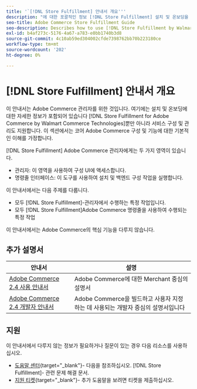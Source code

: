 ```yaml
---
title: '`[!DNL Store Fulfillment] 안내서 개요'''
description: "에 대한 포괄적인 정보 [!DNL Store Fulfillment] 설치 및 온보딩을 포함하여 Adobe Commerce 관리자를 위한 것입니다."
seo-title: Adobe Commerce Store Fulfillment Guide
seo-description: Describes how to use [!DNL Store Fulfillment by Walmart Commerce Technologies] services with Adobe Commerce.
exl-id: b4af273c-5176-4a67-a783-e0bb1740b3d8
source-git-commit: 4c10ab59ed304002cfde7398762bb70b223180ce
workflow-type: tm+mt
source-wordcount: '202'
ht-degree: 0%

---
```


# [!DNL Store Fulfillment] 안내서 개요

이 안내서는 Adobe Commerce 관리자를 위한 것입니다. 여기에는 설치 및 온보딩에 대한 자세한 정보가 포함되어 있습니다 [!DNL Store Fulfillment for Adobe Commerce by Walmart Commerce Technologies]뿐만 아니라 서비스 구성 및 관리도 지원합니다. 이 섹션에서는 코어 Adobe Commerce 구성 및 기능에 대한 기본적인 이해를 가정합니다.

[!DNL Store Fulfillment] Adobe Commerce 관리자에게는 두 가지 영역이 있습니다.

* 관리자: 이 영역을 사용하여 구성 UI에 액세스합니다.
* 명령줄 인터페이스: 이 도구를 사용하여 설치 및 백엔드 구성 작업을 실행합니다.

이 안내서에서는 다음 주제를 다룹니다.

* 모두 [!DNL Store Fulfillment]-관리자에서 수행하는 특정 작업입니다.
* 모두 [!DNL Store Fulfillment]Adobe Commerce 명령줄을 사용하여 수행되는 특정 작업

이 안내서에서는 Adobe Commerce의 핵심 기능을 다루지 않습니다.

## 추가 설명서

| 안내서 | 설명 |
|-----------------------------------------------------------------------|----------------------------------------------------------------------------|
| [Adobe Commerce 2.4 사용 안내서](https://docs.magento.com/user-guide/) | Adobe Commerce에 대한 Merchant 중심의 설명서 |
| [Adobe Commerce 2.4 개발자 안내서](https://devdocs.magento.com/) | Adobe Commerce을 빌드하고 사용자 지정하는 데 사용되는 개발자 중심의 설명서입니다 |

## 지원

이 안내서에서 다루지 않는 정보가 필요하거나 질문이 있는 경우 다음 리소스를 사용하십시오.

* [도움말 센터](https://experienceleague.adobe.com/docs/commerce-knowledge-base/kb/help-center-guide/magento-help-center-user-guide.html#submit-ticket){target="_blank"}- 다음을 참조하십시오. [!DNL Store Fulfillment]- 관련 문제 해결 문서.
* [지원 티켓](https://experienceleague.adobe.com/docs/commerce-knowledge-base/kb/help-center-guide/magento-help-center-user-guide.html#submit-ticket){target="_blank"}- 추가 도움말을 보려면 티켓을 제출하십시오.
